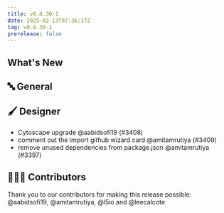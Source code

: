 ```yaml
---
title: v0.8.30-1
date: 2025-02-13T07:36:17Z
tag: v0.8.30-1
prerelease: false
---
```


## What's New
## 🔤 General
## 🖌️ Designer

- Cytoscape upgrade @aabidsofi19 (#3408)
- comment out the import github wizard card @amitamrutiya (#3409)
- remove unused dependencies from package.json @amitamrutiya (#3397)

## 👨🏽‍💻 Contributors

Thank you to our contributors for making this release possible:
@aabidsofi19, @amitamrutiya, @l5io and @leecalcote
